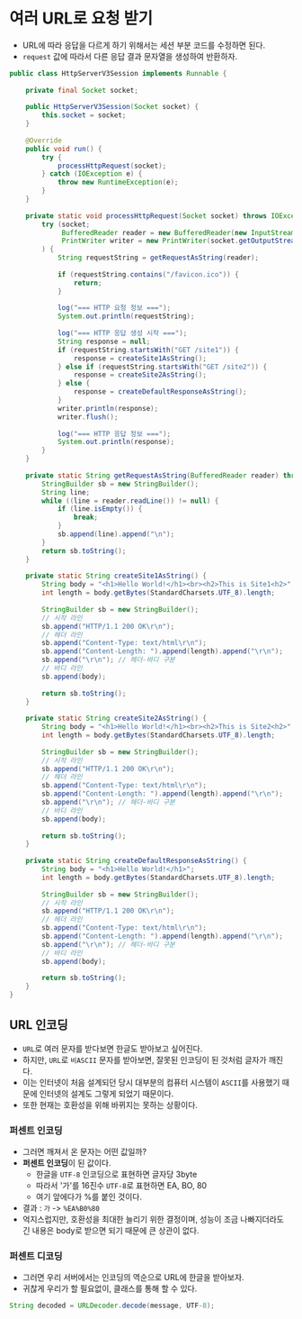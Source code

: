 # 여러 URL로 요청 받기

- URL에 따라 응답을 다르게 하기 위해서는 세션 부분 코드를 수정하면 된다.
- `request` 값에 따라서 다른 응답 결과 문자열을 생성하여 반환하자.

```java
public class HttpServerV3Session implements Runnable {
	
	private final Socket socket;
	
	public HttpServerV3Session(Socket socket) {
		this.socket = socket;
	}
	
	@Override
	public void run() {
		try {
			processHttpRequest(socket);
		} catch (IOException e) {
			throw new RuntimeException(e);
		}
	}
	
	private static void processHttpRequest(Socket socket) throws IOException {
		try (socket;
			 BufferedReader reader = new BufferedReader(new InputStreamReader(socket.getInputStream(), StandardCharsets.UTF_8));
			 PrintWriter writer = new PrintWriter(socket.getOutputStream(), false, StandardCharsets.UTF_8)
		) {
			String requestString = getRequestAsString(reader);
			
			if (requestString.contains("/favicon.ico")) {
				return;
			}
			
			log("=== HTTP 요청 정보 ===");
			System.out.println(requestString);
			
			log("=== HTTP 응답 생성 시작 ===");
			String response = null;
			if (requestString.startsWith("GET /site1")) {
				response = createSite1AsString();
			} else if (requestString.startsWith("GET /site2")) {
				response = createSite2AsString();
			} else {
				response = createDefaultResponseAsString();
			}
			writer.println(response);
			writer.flush();
			
			log("=== HTTP 응답 정보 ===");
			System.out.println(response);
		}
	}
	
	private static String getRequestAsString(BufferedReader reader) throws IOException {
		StringBuilder sb = new StringBuilder();
		String line;
		while ((line = reader.readLine()) != null) {
			if (line.isEmpty()) {
				break;
			}
			sb.append(line).append("\n");
		}
		return sb.toString();
	}
	
	private static String createSite1AsString() {
		String body = "<h1>Hello World!</h1><br><h2>This is Site1<h2>";
		int length = body.getBytes(StandardCharsets.UTF_8).length;
		
		StringBuilder sb = new StringBuilder();
		// 시작 라인
		sb.append("HTTP/1.1 200 OK\r\n");
		// 헤더 라인
		sb.append("Content-Type: text/html\r\n");
		sb.append("Content-Length: ").append(length).append("\r\n");
		sb.append("\r\n"); // 헤더-바디 구분
		// 바디 라인
		sb.append(body);
		
		return sb.toString();
	}
	
	private static String createSite2AsString() {
		String body = "<h1>Hello World!</h1><br><h2>This is Site2<h2>";
		int length = body.getBytes(StandardCharsets.UTF_8).length;
		
		StringBuilder sb = new StringBuilder();
		// 시작 라인
		sb.append("HTTP/1.1 200 OK\r\n");
		// 헤더 라인
		sb.append("Content-Type: text/html\r\n");
		sb.append("Content-Length: ").append(length).append("\r\n");
		sb.append("\r\n"); // 헤더-바디 구분
		// 바디 라인
		sb.append(body);
		
		return sb.toString();
	}
	
	private static String createDefaultResponseAsString() {
		String body = "<h1>Hello World!</h1>";
		int length = body.getBytes(StandardCharsets.UTF_8).length;
		
		StringBuilder sb = new StringBuilder();
		// 시작 라인
		sb.append("HTTP/1.1 200 OK\r\n");
		// 헤더 라인
		sb.append("Content-Type: text/html\r\n");
		sb.append("Content-Length: ").append(length).append("\r\n");
		sb.append("\r\n"); // 헤더-바디 구분
		// 바디 라인
		sb.append(body);
		
		return sb.toString();
	}
}
```

## URL 인코딩

- `URL`로 여러 문자를 받다보면 한글도 받아보고 싶어진다.
- 하지만, `URL`로 `비ASCII` 문자를 받아보면, 잘못된 인코딩이 된 것처럼 글자가 깨진다.
- 이는 인터넷이 처음 설계되던 당시 대부분의 컴퓨터 시스템이 `ASCII`를 사용했기 때문에 인터넷의 설계도 그렇게 되었기 때문이다.
- 또한 현재는 호환성을 위해 바뀌지는 못하는 상황이다.

### 퍼센트 인코딩

- 그러면 깨져서 온 문자는 어떤 값일까?
- **퍼센트 인코딩**이 된 값이다.
  - 한글을 `UTF-8` 인코딩으로 표현하면 글자당 3byte
  - 따라서 '가'를 16진수 `UTF-8`로 표현하면 EA, BO, 80
  - 여기 앞에다가 %를 붙인 것이다.
- 결과 : `가` -> `%EA%B0%80`
- 억지스럽지만, 호환성을 최대한 늘리기 위한 결정이며, 성능이 조금 나빠지더라도 긴 내용은 body로 받으면 되기 때문에 큰 상관이 없다.

### 퍼센트 디코딩

- 그러면 우리 서버에서는 인코딩의 역순으로 URL에 한글을 받아보자.
- 귀찮게 우리가 할 필요없이, 클래스를 통해 할 수 있다.

```java
String decoded = URLDecoder.decode(message, UTF-8);
```
